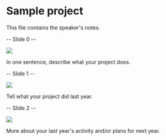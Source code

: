 # Sample project

This file contains the speaker's notes.

-- Slide 0 --

![](sample-project-0.png)

In one sentence, describe what your project does.

-- Slide 1 --

![](sample-project-1.png)

Tell what your project did last year.

-- Slide 2 --

![](sample-project-2.png)

More about your last year's activity and/or plans for next year.
